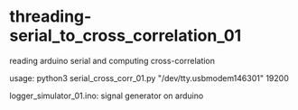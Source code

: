 # threading-serial_to_cross_correlation_01
reading arduino serial and computing cross-correlation

usage: python3 serial_cross_corr_01.py "/dev/tty.usbmodem146301" 19200

logger_simulator_01.ino: signal generator on arduino
